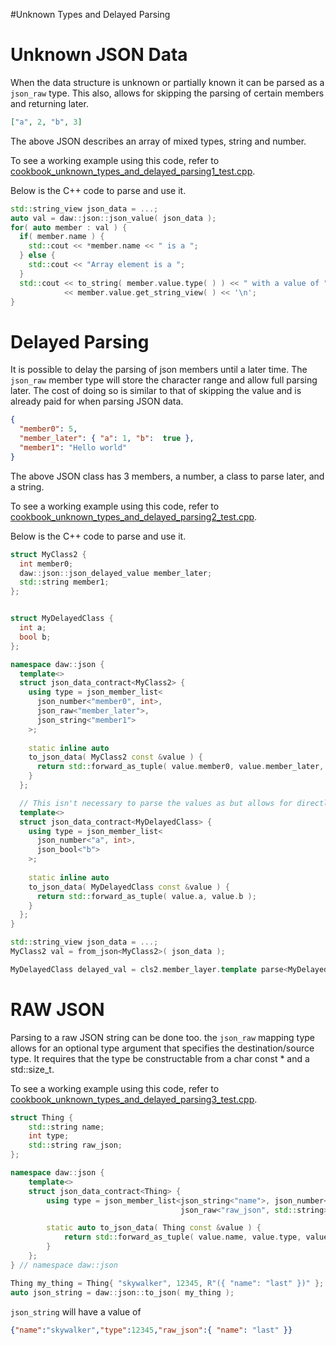 #Unknown Types and Delayed Parsing

# Unknown JSON Data
When the data structure is unknown or partially known it can be parsed as a `json_raw` type. This also, allows for skipping the parsing of certain members and returning later. 

```json
["a", 2, "b", 3]
``` 
The above JSON describes an array of mixed types, string and number.

To see a working example using this code, refer to [cookbook_unknown_types_and_delayed_parsing1_test.cpp](../tests/src/cookbook_unknown_types_and_delayed_parsing1_test.cpp). 

Below is the C++ code to parse and use it.
```c++
std::string_view json_data = ...;
auto val = daw::json::json_value( json_data );
for( auto member : val ) {
  if( member.name ) {
    std::cout << *member.name << " is a ";
  } else {
    std::cout << "Array element is a ";
  }
  std::cout << to_string( member.value.type( ) ) << " with a value of "
            << member.value.get_string_view( ) << '\n';
}
```

# Delayed Parsing
It is possible to delay the parsing of json members until a later time.  The `json_raw` member type will store the character range and allow full parsing later.  The cost of doing so is similar to that of skipping the value and is already paid for when parsing JSON data.

```json
{
  "member0": 5,
  "member_later": { "a": 1, "b":  true },
  "member1": "Hello world"
}
```

The above JSON class has 3 members, a number, a class to parse later, and a string.

To see a working example using this code, refer to [cookbook_unknown_types_and_delayed_parsing2_test.cpp](../tests/src/cookbook_unknown_types_and_delayed_parsing2_test.cpp). 

Below is the C++ code to parse and use it.
```c++
struct MyClass2 {
  int member0;
  daw::json::json_delayed_value member_later;
  std::string member1;
};


struct MyDelayedClass {
  int a;
  bool b;	
};

namespace daw::json {	
  template<>
  struct json_data_contract<MyClass2> {
    using type = json_member_list<
      json_number<"member0", int>,
      json_raw<"member_later">,
      json_string<"member1">
    >;
 
    static inline auto
    to_json_data( MyClass2 const &value ) {
      return std::forward_as_tuple( value.member0, value.member_later, value.member1 );
    }
  }; 

  // This isn't necessary to parse the values as but allows for directly constructing the object
  template<>
  struct json_data_contract<MyDelayedClass> {
    using type = json_member_list<
      json_number<"a", int>,
      json_bool<"b">
    >;
 
    static inline auto
    to_json_data( MyDelayedClass const &value ) {
      return std::forward_as_tuple( value.a, value.b );
    }
  }; 
}

std::string_view json_data = ...;
MyClass2 val = from_json<MyClass2>( json_data );

MyDelayedClass delayed_val = cls2.member_layer.template parse<MyDelayedClass>( );
```

# RAW JSON 
Parsing to a raw JSON string can be done too.  the `json_raw` mapping type allows for an optional type argument that specifies the destination/source type.  It requires that the 
type be constructable from a char const * and a std::size_t.

To see a working example using this code, refer to [cookbook_unknown_types_and_delayed_parsing3_test.cpp](../tests/src/cookbook_unknown_types_and_delayed_parsing3_test.cpp). 

```c++
struct Thing {
	std::string name;
	int type;
	std::string raw_json;
};

namespace daw::json {
	template<>
	struct json_data_contract<Thing> {
		using type = json_member_list<json_string<"name">, json_number<"type", int>,
		                              json_raw<"raw_json", std::string>>;

		static auto to_json_data( Thing const &value ) {
			return std::forward_as_tuple( value.name, value.type, value.raw_json );
		}
	};
} // namespace daw::json

Thing my_thing = Thing{ "skywalker", 12345, R"({ "name": "last" })" };
auto json_string = daw::json::to_json( my_thing );
```
`json_string` will have a value of
```json
{"name":"skywalker","type":12345,"raw_json":{ "name": "last" }}
```
